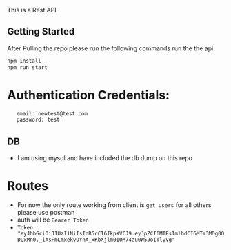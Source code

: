 This is a Rest API

## Getting Started
After Pulling the repo please run the following commands run the the api:

```bash
npm install
npm run start
```

# Authentication Credentials:

```bash
   email: newtest@test.com
   password: test
```

## DB 
- I am using mysql and have included the db dump on this repo

# Routes 
- For now the only route working from client is `get users` for all others please use postman
- auth will be `Bearer Token` 
- `Token : "eyJhbGciOiJIUzI1NiIsInR5cCI6IkpXVCJ9.eyJpZCI6MTEsImlhdCI6MTY3MDg0ODUxMn0._iAsFmLmxekvOYnA_xKbXjlm0I0M74au0W5JoITlyVg"`
